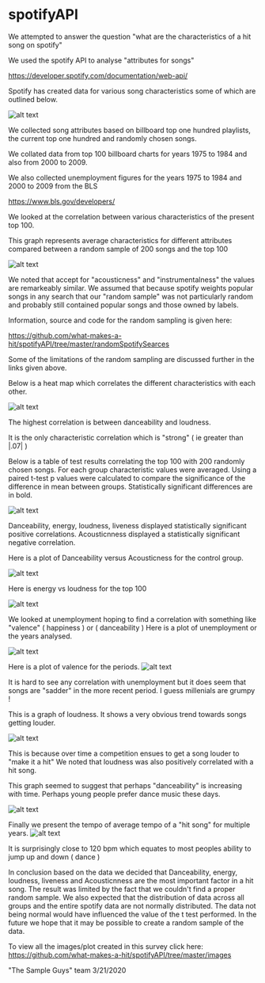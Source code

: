 # spotifyAPI


We attempted to answer the question "what are the characteristics of a hit song on spotify" 

We used the spotify API to analyse "attributes for songs" 

https://developer.spotify.com/documentation/web-api/

Spotify has created data for various song characteristics some of which are outlined below. 

![alt text](https://github.com/what-makes-a-hit/spotifyAPI/blob/master/images/SpotifyCharacteristics.png)

We collected song attributes based on billboard top one hundred playlists, the current top one hundred and randomly chosen songs. 

We collated data from top 100 billboard charts for years 1975 to 1984 and also from 2000 to 2009. 

We also collected unemployment figures for the years 1975 to  1984 and 2000 to 2009 from the BLS 

https://www.bls.gov/developers/

We looked at the correlation between various characteristics of the present top 100. 

This graph represents average characteristics for different attributes compared between a random sample of 200 songs and the top 100 

![alt text](https://github.com/what-makes-a-hit/spotifyAPI/blob/master/images/Bar%20Plot_Top100%20and%20CG.png)

We noted that accept for "acousticness" and "instrumentalness" the values are remarkeably similar. 
We assumed that because spotify weights popular songs in any search that our "random sample" was not particularly random and probably still contained popular songs and those owned by labels. 

Information, source and code for the random sampling is given here: 

https://github.com/what-makes-a-hit/spotifyAPI/tree/master/randomSpotifySearces

Some of the limitations of the random sampling are discussed further in the links given above. 

Below is a heat map which correlates the different characteristics with each other. 

![alt text](https://github.com/what-makes-a-hit/spotifyAPI/blob/master/images/goodpearsonheatmap.png)

The highest correlation is between danceability and loudness. 

It is the only characteristic correlation which is "strong" ( ie greater than |.07| )

Below is a table of test results correlating the top 100 with 200 randomly chosen songs. 
For each group characteristic values were averaged. 
Using a paired t-test p values were calculated to compare the significance of the difference in mean between groups. 
Statistically significant differences are in bold. 

![alt text](https://github.com/what-makes-a-hit/spotifyAPI/blob/master/images/testresults.PNG)

Danceability, energy, loudness, liveness displayed statistically significant positive correlations. 
Acousticnness displayed a statistically significant negative correlation. 

Here is a plot of Danceability versus Acousticness for the control group. 

![alt text](https://github.com/what-makes-a-hit/spotifyAPI/blob/master/images/Danceb%20vs%20Acous_CG.png)

Here is energy vs loudness for the top 100 

![alt text](https://github.com/what-makes-a-hit/spotifyAPI/blob/master/images/Energy%20vs%20Loudness_Top100.png)

We looked at unemployment hoping to find a correlation with something like "valence" ( happiness ) or ( danceability )
Here is a plot of unemployment or the years analysed. 

![alt text](https://github.com/what-makes-a-hit/spotifyAPI/blob/master/images/Figure_10.png)

Here is a plot of valence for the periods. 
![alt text](https://github.com/what-makes-a-hit/spotifyAPI/blob/master/images/Figure_2.png)

It is hard to see any correlation with unemployment but it does seem that songs are "sadder" in the more recent period. 
I guess millenials are grumpy ! 

This is a graph of loudness. It shows a very obvious trend towards songs getting louder. 

![alt text](https://github.com/what-makes-a-hit/spotifyAPI/blob/master/images/Figure_8.png)

This is because over time a competition ensues to get a song louder to "make it a hit" 
We noted that loudness was also positively correlated with a hit song. 

This graph seemed to suggest that perhaps "danceability" is increasing with time. 
Perhaps young people prefer dance music these days. 

![alt text](https://github.com/what-makes-a-hit/spotifyAPI/blob/master/images/Figure_3.png)

Finally we present the tempo of average tempo of a "hit song" for multiple years. 
![alt text](https://github.com/what-makes-a-hit/spotifyAPI/blob/master/images/Figure_7.png)


It is surprisingly close to 120 bpm which equates to most peoples ability to jump up and down ( dance ) 

In conclusion based on the data we decided that Danceability, energy, loudness, liveness and Acousticnness are the most important factor in a hit song. The result was limited by the fact that we couldn't find a proper random sample. We also expected that the distribution of data across all groups and the entire spotify data are not normally distributed. The data not being normal would have influenced the value of the t test performed. In the future we hope that it may be possible to create a random sample of the data. 

To view all the images/plot created in this survey click here: 
https://github.com/what-makes-a-hit/spotifyAPI/tree/master/images

"The Sample Guys" team 3/21/2020



